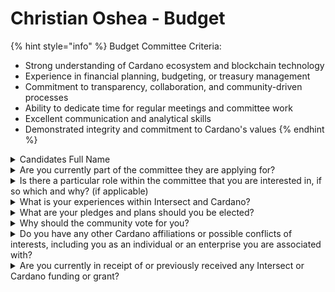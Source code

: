 # Christian Oshea - Budget

{% hint style="info" %}
Budget Committee Criteria:&#x20;

* Strong understanding of Cardano ecosystem and blockchain technology
* Experience in financial planning, budgeting, or treasury management
* Commitment to transparency, collaboration, and community-driven processes
* Ability to dedicate time for regular meetings and committee work
* Excellent communication and analytical skills
* Demonstrated integrity and commitment to Cardano's values
{% endhint %}

<details>

<summary>Candidates Full Name</summary>

Christian Oshea

</details>



<details>

<summary>Are you currently part of the committee they are applying for?</summary>

No

</details>



<details>

<summary>Is there a particular role within the committee that you are interested in, if so which and why? (if applicable)</summary>

General Member

</details>



<details>

<summary>What is your experiences within Intersect and Cardano?</summary>

Founding Intersect member, part of Cardano ecosystem past 7yrs, dRep: drep14pjm8ytt682wkp4jcegdj2yerkcy9a20xevvp7udlcd0ggjxdud

</details>



<details>

<summary>What are your pledges and plans should you be elected?</summary>

Pledge to assist in creating a viable and pragmatic budget for the ecosystem that balances the need to innovate, nurture the community yet be fiscally conservative. Pledge to fully involved and committed

</details>



<details>

<summary>Why should the community vote for you?</summary>

I will be a very strong advocate for responsible treasury management for Cardano should involve a blend of economic policy, community governance, technological innovation, and strategic investment. This holistic approach aims not just at financial sustainability but also at fostering an ecosystem where technology, governance, and community are in harmony, ensuring Cardano's protocol remains viable and competitive in the blockchain space long term.

</details>



<details>

<summary>Do you have any other Cardano affiliations or possible conflicts of interests, including you as an individual or an enterprise you are associated with?</summary>

No/None

</details>



<details>

<summary>Are you currently in receipt of or previously received any Intersect or Cardano funding or grant?</summary>

No

</details>
